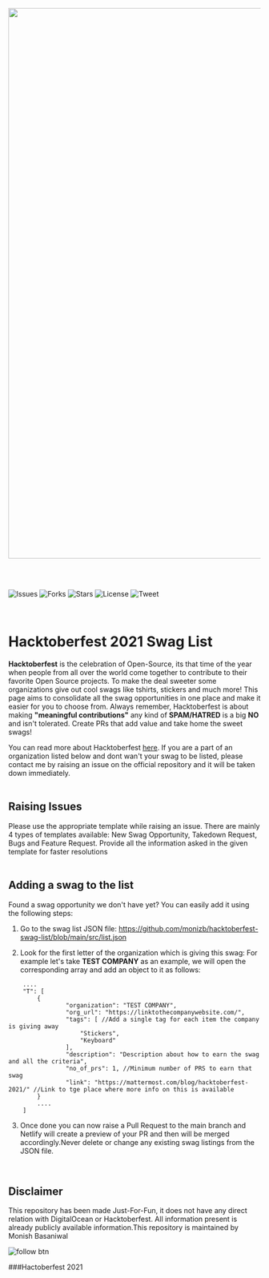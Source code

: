 <p align="center">
<img src="https://firebasestorage.googleapis.com/v0/b/board-eval-test.appspot.com/o/Add%20a%20heading.png?alt=media&token=9484a89d-c145-4dc8-9685-2ab0e8bd8bb6" width="1100"/>
 </p>
 <br>
 <br>


![Issues](https://img.shields.io/github/issues/monizb/hacktoberfest-swag-list?style=for-the-badge)  ![Forks](https://img.shields.io/github/forks/monizb/hacktoberfest-swag-list?style=for-the-badge) ![Stars](https://img.shields.io/github/stars/monizb/hacktoberfest-swag-list?style=for-the-badge) ![License](https://img.shields.io/github/license/monizb/hacktoberfest-swag-list?style=for-the-badge) ![Tweet](https://img.shields.io/twitter/url?url=https%3A%2F%2Fgithub.com%2Fmonizb%2Fhacktoberfest-swag-list%2F&style=for-the-badge&logo=twitter) 

<br>
 
# Hacktoberfest 2021 Swag List

**Hacktoberfest** is the celebration of Open-Source, its that time of the year when people from all over the world come together to contribute to their favorite Open Source projects. To make the deal sweeter some organizations give out cool swags like tshirts, stickers and much more! This page aims to consolidate all the swag opportunities in one place and make it easier for you to choose from. Always remember, Hacktoberfest is about making **"meaningful contributions"** any kind of **SPAM/HATRED** is a big **NO** and isn't tolerated. Create PRs that add value and take home the sweet swags!

You can read more about Hacktoberfest [here](https://hacktoberfest.digitalocean.com/). If you are a part of an organization listed below and dont wan't your swag to be listed, please contact me by raising an issue on the official repository and it will be taken down immediately.
<br>
<br>
## Raising Issues
Please use the appropriate template while raising an issue. There are mainly 4 types of templates available: New Swag Opportunity, Takedown Request, Bugs and Feature Request. Provide all the information asked in the given template for faster resolutions
<br>
<br>
## Adding a swag to the list

Found a swag opportunity we don't have yet? You can easily add it using the following steps:

1) Go to the swag list JSON file: https://github.com/monizb/hacktoberfest-swag-list/blob/main/src/list.json

2) Look for the first letter of the organization which is giving this swag: For example let's take **TEST COMPANY** as an example, we will open the corresponding array and add an object to it as follows: 

```
    ....
    "T": [
        {
                "organization": "TEST COMPANY",
                "org_url": "https://linktothecompanywebsite.com/",
                "tags": [ //Add a single tag for each item the company is giving away
                    "Stickers",
                    "Keyboard"
                ],
                "description": "Description about how to earn the swag and all the criteria",
                "no_of_prs": 1, //Minimum number of PRS to earn that swag
                "link": "https://mattermost.com/blog/hacktoberfest-2021/" //Link to tge place where more info on this is available
        }
        ....
    ]
```

3) Once done you can now raise a Pull Request to the main branch and Netlify will create a preview of your PR and then will be merged accordingly.Never delete or change any existing swag listings from the JSON file.
<br>

## Disclaimer
This repository has been made Just-For-Fun, it does not have any direct relation with DigitalOcean or Hacktoberfest. All information present is already publicly available information.This repository is maintained by Monish Basaniwal

![follow btn](https://img.shields.io/github/followers/monizb?style=social)

###Hactoberfest 2021


